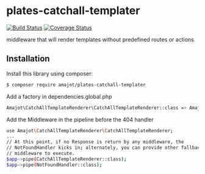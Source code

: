 # plates-catchall-templater
[![Build Status](https://travis-ci.org/amajot/plates-catchall-templater.svg?branch=master)](https://travis-ci.org/amajot/plates-catchall-templater)
[![Coverage Status](https://coveralls.io/repos/github/amajot/plates-catchall-templater/badge.svg?branch=master)](https://coveralls.io/github/amajot/plates-catchall-templater?branch=master)

middleware that will render templates without predefined routes or actions

## Installation

Install this library using composer:

```bash
$ composer require amajot/plates-catchall-templater
```

Add a factory in dependencies.global.php

```bash
Amajot\CatchAllTemplateRenderer\CatchAllTemplateRenderer::class => Amajot\CatchAllTemplateRenderer\CatchAllTemplateRendererFactory::class,
```

Add the Middleware in the pipeline before the 404 handler

```bash
use Amajot\CatchAllTemplateRenderer\CatchAllTemplateRenderer;
...
// At this point, if no Response is return by any middleware, the
// NotFoundHandler kicks in; alternately, you can provide other fallback
// middleware to execute.
$app->pipe(CatchAllTemplateRenderer::class);
$app->pipe(NotFoundHandler::class);

```
